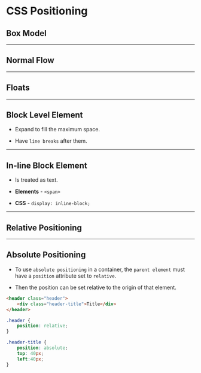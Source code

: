 # CSS Positioning

## Box Model

---

## Normal Flow

---

## Floats

---

## Block Level Element

* Expand to fill the maximum space.

* Have `line breaks` after them.

---

## In-line Block Element

* Is treated as text.

* __Elements__ - `<span>`

* __CSS__ -  `display: inline-block;`


---

## Relative Positioning

---

## Absolute Positioning

* To use `absolute positioning` in a container, the `parent element` must have a `position` attribute set to `relative`.

* Then the position can be set relative to the origin of that element.

```html
<header class="header">
    <div class="header-title">Title</div>
</header>
```

```css
.header {
    position: relative;
}

.header-title {
    position: absolute;
    top: 40px;
    left:40px;
}
```